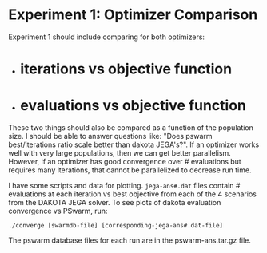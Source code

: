 
Experiment 1: Optimizer Comparison
===================================

Experiment 1 should include comparing for both optimizers:

* # iterations vs objective function
* # evaluations vs objective function

These two things should also be compared as a function of the population size.
I should be able to answer questions like: "Does pswarm best/iterations ratio
scale better than dakota JEGA's?".  If an optimizer works well with very large
populations, then we can get better parallelism.  However, if an optimizer has
good convergence over # evaluations but requires many iterations, that cannot
be parallelized to decrease run time.


I have some scripts and data for plotting.  `jega-ans#.dat` files contain #
evaluations at each iteration vs best objective from each of the 4 scenarios
from the DAKOTA JEGA solver.  To see plots of dakota evaluation convergence vs
PSwarm, run:

```
./converge [swarmdb-file] [corresponding-jega-ans#.dat-file]
```

The pswarm database files for each run are in the pswarm-ans.tar.gz file.
